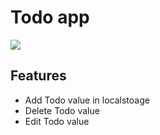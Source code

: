 <h1>Todo app</h1>
<img src="https://github.com/shibilamjad/6.2-Todo/assets/144805618/56486bb3-3d70-4c75-a60d-c7a9c97a27d5" />
<h2>Features</h2>
<ul>
  <li>Add Todo value in localstoage</li>
  <li>Delete Todo value</li>
  <li>Edit Todo value</li>
</ul>

